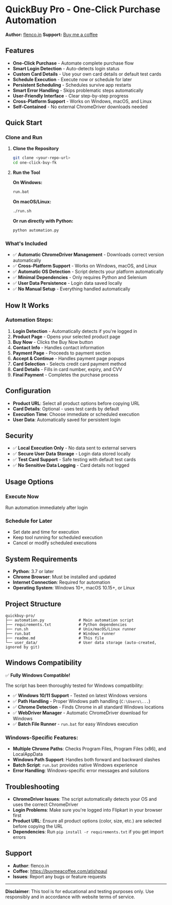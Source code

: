 # QuickBuy Pro - One-Click Purchase Automation

**Author:** [flenco.in](https://flenco.in)
**Support:** [Buy me a coffee](https://buymeacoffee.com/atishpaul)

## Features

- **One-Click Purchase** - Automate complete purchase flow
- **Smart Login Detection** - Auto-detects login status
- **Custom Card Details** - Use your own card details or default test cards
- **Schedule Execution** - Execute now or schedule for later
- **Persistent Scheduling** - Schedules survive app restarts
- **Smart Error Handling** - Skips problematic steps automatically
- **User-Friendly Interface** - Clear step-by-step progress
- **Cross-Platform Support** - Works on Windows, macOS, and Linux
- **Self-Contained** - No external ChromeDriver downloads needed

## Quick Start

### Clone and Run
1. **Clone the Repository**
   ```bash
   git clone <your-repo-url>
   cd one-click-buy-fk
   ```

2. **Run the Tool**
   
   **On Windows:**
   ```cmd
   run.bat
   ```
   
   **On macOS/Linux:**
   ```bash
   ./run.sh
   ```

   **Or run directly with Python:**
   ```bash
   python automation.py
   ```

### What's Included
- ✅ **Automatic ChromeDriver Management** - Downloads correct version automatically
- ✅ **Cross-Platform Support** - Works on Windows, macOS, and Linux
- ✅ **Automatic OS Detection** - Script detects your platform automatically
- ✅ **Minimal Dependencies** - Only requires Python and Selenium
- ✅ **User Data Persistence** - Login data saved locally
- ✅ **No Manual Setup** - Everything handled automatically

## How It Works

### Automation Steps:
1. **Login Detection** - Automatically detects if you're logged in
2. **Product Page** - Opens your selected product page
3. **Buy Now** - Clicks the Buy Now button
4. **Contact Info** - Handles contact information
5. **Payment Page** - Proceeds to payment section
6. **Accept & Continue** - Handles payment page popups
7. **Card Selection** - Selects credit card payment method
8. **Card Details** - Fills in card number, expiry, and CVV
9. **Final Payment** - Completes the purchase process

## Configuration

- **Product URL**: Select all product options before copying URL
- **Card Details**: Optional - uses test cards by default
- **Execution Time**: Choose immediate or scheduled execution
- **User Data**: Automatically saved for persistent login

## Security

- ✅ **Local Execution Only** - No data sent to external servers
- ✅ **Secure User Data Storage** - Login data stored locally
- ✅ **Test Card Support** - Safe testing with default test cards
- ✅ **No Sensitive Data Logging** - Card details not logged

## Usage Options

### Execute Now
Run automation immediately after login

### Schedule for Later
- Set date and time for execution
- Keep tool running for scheduled execution
- Cancel or modify scheduled executions

## System Requirements

- **Python**: 3.7 or later
- **Chrome Browser**: Must be installed and updated
- **Internet Connection**: Required for automation
- **Operating System**: Windows 10+, macOS 10.15+, or Linux

## Project Structure

```
quickbuy-pro/
├── automation.py               # Main automation script
├── requirements.txt            # Python dependencies
├── run.sh                      # Unix/macOS/Linux runner
├── run.bat                     # Windows runner
├── readme.md                   # This file
└── user_data/                  # User data storage (auto-created, ignored by git)
```

## Windows Compatibility

✅ **Fully Windows Compatible!** 

The script has been thoroughly tested for Windows compatibility:

- ✅ **Windows 10/11 Support** - Tested on latest Windows versions
- ✅ **Path Handling** - Proper Windows path handling (`C:\Users\...`)
- ✅ **Chrome Detection** - Finds Chrome in all standard Windows locations
- ✅ **WebDriver Manager** - Automatic ChromeDriver download for Windows
- ✅ **Batch File Runner** - `run.bat` for easy Windows execution

### Windows-Specific Features:
- **Multiple Chrome Paths**: Checks Program Files, Program Files (x86), and LocalAppData
- **Windows Path Support**: Handles both forward and backward slashes
- **Batch Script**: `run.bat` provides native Windows experience
- **Error Handling**: Windows-specific error messages and solutions

## Troubleshooting

- **ChromeDriver Issues**: The script automatically detects your OS and uses the correct ChromeDriver
- **Login Problems**: Make sure you're logged into Flipkart in your browser first
- **Product URL**: Ensure all product options (color, size, etc.) are selected before copying the URL
- **Dependencies**: Run `pip install -r requirements.txt` if you get import errors

## Support

- **Author**: flenco.in
- **Coffee**: https://buymeacoffee.com/atishpaul
- **Issues**: Report any bugs or feature requests

---

**Disclaimer**: This tool is for educational and testing purposes only. Use responsibly and in accordance with website terms of service.